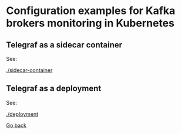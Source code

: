 # Configuration examples for Kafka brokers monitoring in Kubernetes

## Telegraf as a sidecar container

See:

[./sidecar-container](./sidecar-container/)

## Telegraf as a deployment

See:

[./deployment](./deployment/)

[Go back](../)